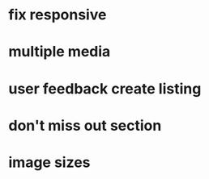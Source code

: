 # fix responsive

# multiple media

# user feedback create listing

# don't miss out section

# image sizes
